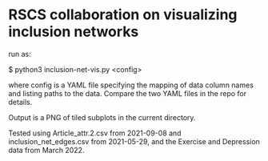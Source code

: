 # RSCS collaboration on visualizing inclusion networks

run as:

$ python3 inclusion-net-vis.py &lt;config&gt;

where config is a YAML file specifying the mapping of data column names and
listing paths to the data. Compare the two YAML files in the repo for details.

Output is a PNG of tiled subplots in the current directory.

Tested using Article_attr.2.csv from 2021-09-08 and inclusion_net_edges.csv from 2021-05-29,
and the Exercise and Depression data from March 2022.

